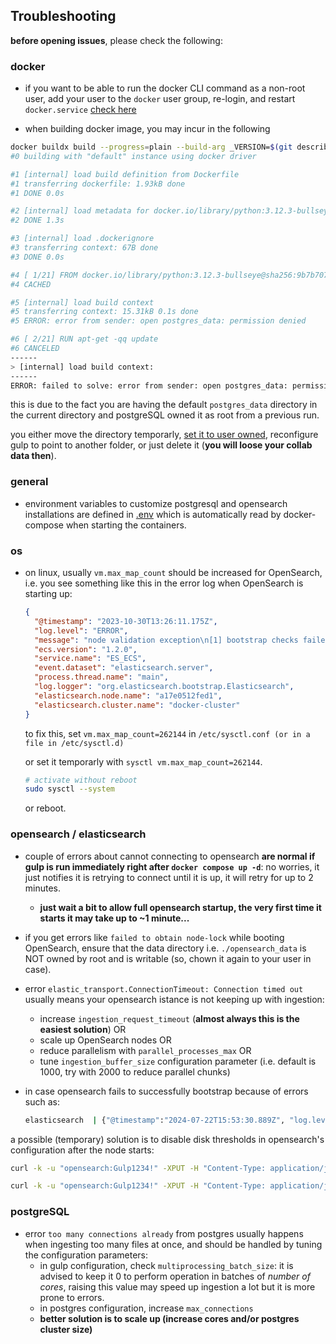 
## Troubleshooting

**before opening issues**, please check the following:

### docker

- if you want to be able to run the docker CLI command as a non-root user, add your user to the `docker` user group, re-login, and restart `docker.service` [check here](https://wiki.archlinux.org/title/Users_and_groups#Group_management)

- when building docker image, you may incur in the following

~~~bash
docker buildx build --progress=plain --build-arg _VERSION=$(git describe --tags --always) --rm -t gulp-core .
#0 building with "default" instance using docker driver

#1 [internal] load build definition from Dockerfile
#1 transferring dockerfile: 1.93kB done
#1 DONE 0.0s

#2 [internal] load metadata for docker.io/library/python:3.12.3-bullseye
#2 DONE 1.3s

#3 [internal] load .dockerignore
#3 transferring context: 67B done
#3 DONE 0.0s

#4 [ 1/21] FROM docker.io/library/python:3.12.3-bullseye@sha256:9b7b707f0d9faab8544b815c9b4b5f73cab5a33753cf2ea99110fe4ab30e1d9c
#4 CACHED

#5 [internal] load build context
#5 transferring context: 15.31kB 0.1s done
#5 ERROR: error from sender: open postgres_data: permission denied

#6 [ 2/21] RUN apt-get -qq update
#6 CANCELED
------
> [internal] load build context:
------
ERROR: failed to solve: error from sender: open postgres_data: permission denied
~~~

this is due to the fact you are having the default `postgres_data` directory in the current directory and postgreSQL owned it as root from a previous run.

you either move the directory temporarly, [set it to user owned](#general), reconfigure gulp to point to another folder, or just delete it (**you will loose your collab data then**).

### general

- environment variables to customize postgresql and opensearch installations are defined in [.env](./.env) which is automatically read by docker-compose when starting the containers.

### os

- on linux, usually `vm.max_map_count` should be increased for OpenSearch, i.e. you see something like this in the error log when OpenSearch is starting up:

  ~~~json
  {
    "@timestamp": "2023-10-30T13:26:11.175Z",
    "log.level": "ERROR",
    "message": "node validation exception\n[1] bootstrap checks failed. You must address the points described in the following [1] lines before starting Elasticsearch.\nbootstrap check failure [1] of [1]: max virtual memory areas vm.max_map_count [65530] is too low, increase to at least [262144]",
    "ecs.version": "1.2.0",
    "service.name": "ES_ECS",
    "event.dataset": "elasticsearch.server",
    "process.thread.name": "main",
    "log.logger": "org.elasticsearch.bootstrap.Elasticsearch",
    "elasticsearch.node.name": "a17e0512fed1",
    "elasticsearch.cluster.name": "docker-cluster"
  }
  ~~~

  to fix this, set `vm.max_map_count=262144` in `/etc/sysctl.conf (or in a file in /etc/sysctl.d)`

  or set it temporarly with `sysctl vm.max_map_count=262144`.

  ~~~bash
  # activate without reboot
  sudo sysctl --system
  ~~~

  or reboot.

### opensearch / elasticsearch

- couple of errors about cannot connecting to opensearch **are normal if gulp is run immediately right after `docker compose up -d`**: no worries, it just notifies it is retrying to connect until it is up, it will retry for up to 2 minutes.
  - **just wait a bit to allow full opensearch startup, the very first time it starts it may take up to ~1 minute...**

- if you get errors like `failed to obtain node-lock` while booting OpenSearch, ensure that the data directory i.e. `./opensearch_data` is NOT owned by root and is writable (so, chown it again to your user in case).

- error `elastic_transport.ConnectionTimeout: Connection timed out` usually means your opensearch istance is not keeping up with ingestion:
  - increase `ingestion_request_timeout` (**almost always this is the easiest solution**) OR
  - scale up OpenSearch nodes OR
  - reduce parallelism with `parallel_processes_max` OR
  - tune `ingestion_buffer_size` configuration parameter (i.e. default is 1000, try with 2000 to reduce parallel chunks)

- in case opensearch fails to successfully bootstrap because of errors such as:

  ~~~bash
  elasticsearch  | {"@timestamp":"2024-07-22T15:53:30.889Z", "log.level": "WARN", "message":"flood stage disk watermark [95%] exceeded on [2Mf_sAxtRua8tLTU865kPA][3b369ef109f9][/usr/share/elasticsearch/data] free: 39.7gb[4.3%], all indices on this node will be marked read-only", "ecs.version": "1.2.0","service.name":"ES_ECS","event.dataset":"elasticsearch.server","process.thread.name":"elasticsearch[3b369ef109f9][management][T#2]","log.logger":"org.elasticsearch.cluster.routing.allocation.DiskThre
  ~~~

a possible (temporary) solution is to disable disk thresholds in opensearch's configuration after the node starts:

  ~~~bash
  curl -k -u "opensearch:Gulp1234!" -XPUT -H "Content-Type: application/json" https://localhost:9200/_cluster/settings -d '{ "transient": { "cluster.routing.allocation.disk.threshold_enabled": false } }'

  curl -k -u "opensearch:Gulp1234!" -XPUT -H "Content-Type: application/json" https://localhost:9200/_all/_settings -d '{"index.blocks.read_only_allow_delete": null}'
  ~~~

### postgreSQL

- error `too many connections already` from postgres usually happens when ingesting too many files at once, and should be handled by tuning the configuration parameters:
  - in gulp configuration, check `multiprocessing_batch_size`: it is advised to keep it 0 to perform operation in batches of *number of cores*, raising this value may speed up ingestion a lot but it is more prone to errors.
  - in postgres configuration, increase `max_connections`
  - **better solution is to scale up (increase cores and/or postgres cluster size)**

